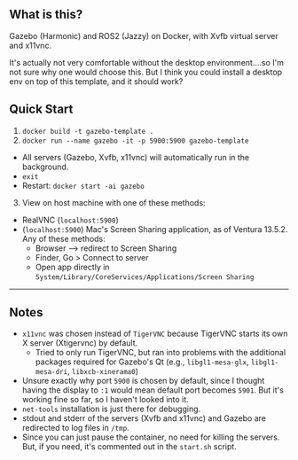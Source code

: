 ## What is this?

Gazebo (Harmonic) and ROS2 (Jazzy) on Docker, with Xvfb virtual server and x11vnc.

It's actually not very comfortable without the desktop environment....so I'm not sure why one would choose this. But I think you could install a desktop env on top of this template, and it should work?

## Quick Start

1. `docker build -t gazebo-template .`
2. `docker run --name gazebo -it -p 5900:5900 gazebo-template`
- All servers (Gazebo, Xvfb, x11vnc) will automatically run in the background.
- `exit`
- Restart: `docker start -ai gazebo`

3. View on host machine with one of these methods:
- RealVNC (`localhost:5900`)
- (`localhost:5900`) Mac's Screen Sharing application, as of Ventura 13.5.2. Any of these methods:
    - Browser --> redirect to Screen Sharing
    - Finder, Go > Connect to server
    - Open app directly in `System/Library/CoreServices/Applications/Screen Sharing`

---

## Notes
- `x11vnc` was chosen instead of `TigerVNC` because TigerVNC starts its own X server (Xtigervnc) by default. 
    - Tried to only run TigerVNC, but ran into problems with the additional packages required for Gazebo's Qt (e.g., `libgl1-mesa-glx`, `libgl1-mesa-dri`, `libxcb-xinerama0`)
- Unsure exactly why port `5900` is chosen by default, since I thought having the display to `:1` would mean default port becomes `5901`. But it's working fine so far, so I haven't looked into it.
- `net-tools` installation is just there for debugging.
- stdout and stderr of the servers (Xvfb and x11vnc) and Gazebo are redirected to log files in `/tmp`.
- Since you can just pause the container, no need for killing the servers. But, if you need, it's commented out in the `start.sh` script.